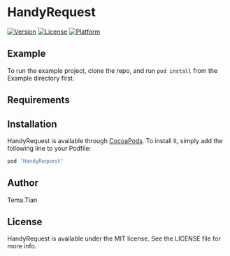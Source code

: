# HandyRequest

[![Version](https://img.shields.io/cocoapods/v/HandyRequest.svg?style=flat)](https://cocoapods.org/pods/HandyRequest)
[![License](https://img.shields.io/cocoapods/l/HandyRequest.svg?style=flat)](https://cocoapods.org/pods/HandyRequest)
[![Platform](https://img.shields.io/cocoapods/p/HandyRequest.svg?style=flat)](https://cocoapods.org/pods/HandyRequest)

## Example

To run the example project, clone the repo, and run `pod install` from the Example directory first.

## Requirements

## Installation

HandyRequest is available through [CocoaPods](https://cocoapods.org). To install
it, simply add the following line to your Podfile:

```ruby
pod 'HandyRequest'
```

## Author

Tema.Tian

## License

HandyRequest is available under the MIT license. See the LICENSE file for more info.
